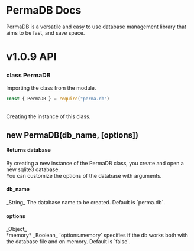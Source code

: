 # PermaDB Docs
PermaDB is a versatile and easy to use database management library that aims to be fast, and save space.

# v1.0.9 API

### class PermaDB

Importing the class from the module.
```js
const { PermaDB } = require("perma.db")
````
<br>
Creating the instance of this class.
<br>
<h2>new PermaDB(db_name, [options])</h2>
<h4>Returns database</h4>

By creating a new instance of the PermaDB class, you create and open a new sqlite3 database.<br>
You can customize the options of the database with arguments.

<h4>db_name</h4> _String_
The database name to be created. Default is `perma.db`.

<h4>options</h4> _Object_<br>
*memory* _Boolean_
`options.memory` specifies if the db works both with the database file and on memory. Default is `false`.

